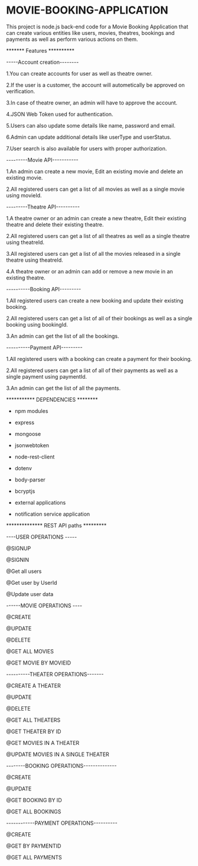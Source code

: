 # MOVIE-BOOKING-APPLICATION
This project is node.js back-end code for a Movie Booking Application that can create various entities like users, movies, theatres, bookings and payments as well as perform various actions on them.


*******  Features  **********

-----Account creation--------

1.You can create accounts for user as well as theatre owner.

2.If the user is a customer, the account will autometically be approved on verification.

3.In case of theatre owner, an admin will have to approve the account.

4.JSON Web Token used for authentication.

5.Users can also update some details like name, password and email.

6.Admin can update additional details like userType and userStatus.

7.User search is also available for users with proper authorization.

---------Movie API-----------

1.An admin can create a new movie, Edit an existing movie and delete an existing movie.

2.All registered users can get a list of all movies as well as a single movie using movieId.

---------Theatre API----------

1.A theatre owner or an admin can create a new theatre, Edit their existing theatre and delete their existing theatre.

2.All registered users can get a list of all theatres as well as a single theatre using theatreId.

3.All registered users can get a list of all the movies released in a single theatre using theatreId.

4.A theatre owner or an admin can add or remove a new movie in an existing theatre.

----------Booking API---------

1.All registered users can create a new booking and update their existing booking.

2.All registered users can get a list of all of their bookings as well as a single booking using bookingId.

3.An admin can get the list of all the bookings.

----------Payment API---------

1.All registered users with a booking can create a payment for their booking.

2.All registered users can get a list of all of their payments as well as a single payment using paymentId.

3.An admin can get the list of all the payments.


***********  DEPENDENCIES  ********

* npm modules

* express

* mongoose

* jsonwebtoken

* node-rest-client

* dotenv

* body-parser

* bcryptjs

* external applications

* notification service application


**************  REST API paths  *********

----USER OPERATIONS -----

@SIGNUP

@SIGNIN

@Get all users

@Get user by UserId

@Update user data

------MOVIE OPERATIONS ----

@CREATE

@UPDATE

@DELETE

@GET ALL MOVIES

@GET MOVIE BY MOVIEID

----------THEATER OPERATIONS-------

@CREATE A THEATER

@UPDATE

@DELETE

@GET ALL THEATERS

@GET THEATER BY ID

@GET MOVIES IN A THEATER

@UPDATE MOVIES IN A SINGLE THEATER

--------BOOKING OPERATIONS--------------

@CREATE

@UPDATE

@GET BOOKING BY ID

@GET ALL BOOKINGS


------------PAYMENT OPERATIONS----------

@CREATE

@GET BY PAYMENTID

@GET ALL PAYMENTS
